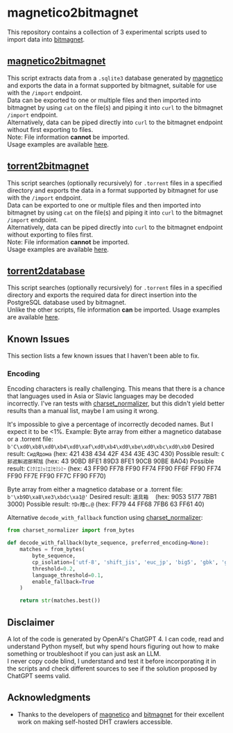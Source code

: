 # magnetico2bitmagnet

This repository contains a collection of 3 experimental scripts used to import data into [bitmagnet](https://github.com/bitmagnet-io/bitmagnet).

## [magnetico2bitmagnet](https://github.com/DyonR/magnetico2bitmagnet/tree/main/magnetico2bitmagnet)
This script extracts data from a `.sqlite3` database generated by [magnetico](https://github.com/boramalper/magnetico) and exports the data in a format supported by bitmagnet, suitable for use with the `/import` endpoint.  
Data can be exported to one or multiple files and then imported into bitmagnet by using `cat` on the file(s) and piping it into `curl` to the bitmagnet `/import` endpoint.  
Alternatively, data can be piped directly into `curl` to the bitmagnet endpoint without first exporting to files.  
Note: File information **cannot** be imported.  
Usage examples are available [here](https://github.com/DyonR/magnetico2bitmagnet/tree/main/magnetico2bitmagnet).  
  
## [torrent2bitmagnet](https://github.com/DyonR/magnetico2bitmagnet/tree/main/torrent2bitmagnet)
This script searches (optionally recursively) for `.torrent` files in a specified directory and exports the data in a format supported by bitmagnet for use with the `/import` endpoint.  
Data can be exported to one or multiple files and then imported into bitmagnet by using `cat` on the file(s) and piping it into `curl` to the bitmagnet `/import` endpoint.  
Alternatively, data can be piped directly into `curl` to the bitmagnet endpoint without exporting to files first.  
Note: File information **cannot** be imported.  
Usage examples are available [here](https://github.com/DyonR/magnetico2bitmagnet/tree/main/torrent2bitmagnet).  
  
## [torrent2database](https://github.com/DyonR/magnetico2bitmagnet/tree/main/torrent2database)
This script searches (optionally recursively) for `.torrent` files in a specified directory and exports the required data for direct insertion into the PostgreSQL database used by bitmagnet.  
Unlike the other scripts, file information **can** be imported.
Usage examples are available [here](https://github.com/DyonR/magnetico2bitmagnet/tree/main/torrent2database).  
  
## Known Issues
This section lists a few known issues that I haven't been able to fix.

### Encoding
Encoding characters is really challenging. This means that there is a chance that languages used in Asia or Slavic languages may be decoded incorrectly.
I've ran tests with [charset_normalizer](https://github.com/Ousret/charset_normalizer), but this didn't yield better results than a manual list, maybe I am using it wrong.

It's impossible to give a percentage of incorrectly decoded names. But I expect it to be <1%.
Example:
Byte array from either a magnetico database or a .torrent file: `b'C\xd0\xb8\xd0\xb4\xd0\xaf\xd0\xb4\xd0\xbe\xd0\xbc\xd0\xb0`
Desired result: `CидЯдома` (hex: 421 438 434 42F 434 43E 43C 430)
Possible result: `C邽迡觓迡郋邾訄` (hex: 43 90BD 8FE1 89D3 8FE1 90CB 90BE 8A04)
Possible result: `Cﾐｸﾐｴﾐｯﾐｴﾐｾﾐｼﾐｰ` (hex: 43 FF90 FF78 FF90 FF74 FF90 FF6F FF90 FF74 FF90 FF7E FF90 FF7C FF90 FF70)

Byte array from either a magnetico database or a .torrent file: `b'\xb9D\xa8\xe3\xbdc\xa1@'`
Desired result: `道具箱　` (hex: 9053 5177 7BB1 3000)
Possible result: `ｹDｨ羶c｡@` (hex: FF79 44 FF68 7FB6 63 FF61 40)

Alternative `decode_with_fallback` function using [charset_normalizer](https://github.com/Ousret/charset_normalizer):  
```python
from charset_normalizer import from_bytes

def decode_with_fallback(byte_sequence, preferred_encoding=None):
    matches = from_bytes(
        byte_sequence,
        cp_isolation=['utf-8', 'shift_jis', 'euc_jp', 'big5', 'gbk', 'gb18030', 'cp1251', 'latin1'],
        threshold=0.2,
        language_threshold=0.1,
        enable_fallback=True
    )

    return str(matches.best())
```

## Disclaimer  
A lot of the code is generated by OpenAI's ChatGPT 4. I can code, read and understand Python myself, but why spend hours figuring out how to make something or troubleshoot if you can just ask an LLM.  
I never copy code blind, I understand and test it before incorporating it in the scripts and check different sources to see if the solution proposed by ChatGPT seems valid.

## Acknowledgments

- Thanks to the developers of [magnetico](https://github.com/boramalper/magnetico) and [bitmagnet](https://github.com/bitmagnet-io/bitmagnet) for their excellent work on making self-hosted DHT crawlers accessible.
